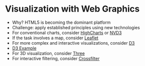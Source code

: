 # Visualization with Web Graphics

 * Why? HTML5 is becoming the dominant platform
 * Challenge: apply established principles using new technologies
 * For conventional charts, consider [HighCharts](http://www.highcharts.com/) or [NVD3](http://nvd3.org/)
 * If the task involves a map, consider [Leaflet](http://leafletjs.com/)
 * For more complex and interactive visualizations, consider [D3](http://d3js.org/)
 * [D3 Example](examples/ide.html#d3)
 * For 3D visualization, consider [Three](http://threejs.org/)
 * For interactive filtering, consider [Crossfilter](http://square.github.io/crossfilter/)

